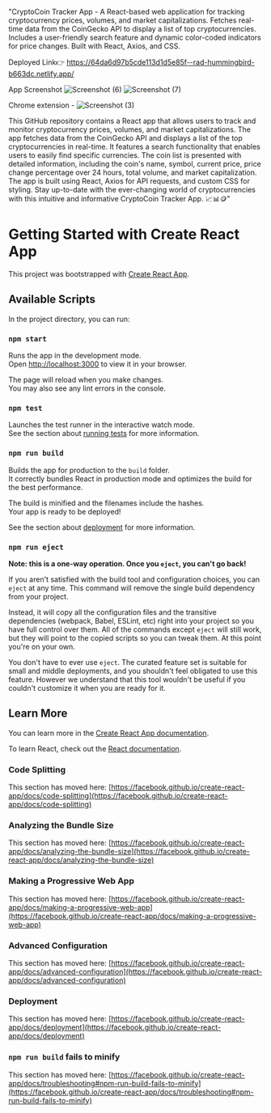 "CryptoCoin Tracker App - A React-based web application for tracking cryptocurrency prices, volumes, and market capitalizations. Fetches real-time data from the CoinGecko API to display a list of top cryptocurrencies. Includes a user-friendly search feature and dynamic color-coded indicators for price changes. Built with React, Axios, and CSS.

Deployed Link👉
https://64da6d97b5cde113d1d5e85f--rad-hummingbird-b663dc.netlify.app/

App Screenshot
![Screenshot (6)](https://github.com/Yuvaraja-M/CryptoCurrencyTraker-Api-based/assets/84231769/8fc699bb-e5df-4578-9cb0-8abea55b0d08)
![Screenshot (7)](https://github.com/Yuvaraja-M/CryptoCurrencyTraker-Api-based/assets/84231769/88211e90-f10e-4171-9d6b-3e37731cb346)

Chrome extension - 
![Screenshot (3)](https://github.com/Yuvaraja-M/CryptoCurrencyTraker-Api-based/assets/84231769/cae7a255-4160-4d25-bf26-d44cb66ddab9)



This GitHub repository contains a React app that allows users to track and monitor cryptocurrency prices, volumes, and market capitalizations. The app fetches data from the CoinGecko API and displays a list of the top cryptocurrencies in real-time. It features a search functionality that enables users to easily find specific currencies. The coin list is presented with detailed information, including the coin's name, symbol, current price, price change percentage over 24 hours, total volume, and market capitalization. The app is built using React, Axios for API requests, and custom CSS for styling. Stay up-to-date with the ever-changing world of cryptocurrencies with this intuitive and informative CryptoCoin Tracker App. 📈📊🪙"


# Getting Started with Create React App

This project was bootstrapped with [Create React App](https://github.com/facebook/create-react-app).

## Available Scripts

In the project directory, you can run:

### `npm start`

Runs the app in the development mode.\
Open [http://localhost:3000](http://localhost:3000) to view it in your browser.

The page will reload when you make changes.\
You may also see any lint errors in the console.

### `npm test`

Launches the test runner in the interactive watch mode.\
See the section about [running tests](https://facebook.github.io/create-react-app/docs/running-tests) for more information.

### `npm run build`

Builds the app for production to the `build` folder.\
It correctly bundles React in production mode and optimizes the build for the best performance.

The build is minified and the filenames include the hashes.\
Your app is ready to be deployed!

See the section about [deployment](https://facebook.github.io/create-react-app/docs/deployment) for more information.

### `npm run eject`

**Note: this is a one-way operation. Once you `eject`, you can't go back!**

If you aren't satisfied with the build tool and configuration choices, you can `eject` at any time. This command will remove the single build dependency from your project.

Instead, it will copy all the configuration files and the transitive dependencies (webpack, Babel, ESLint, etc) right into your project so you have full control over them. All of the commands except `eject` will still work, but they will point to the copied scripts so you can tweak them. At this point you're on your own.

You don't have to ever use `eject`. The curated feature set is suitable for small and middle deployments, and you shouldn't feel obligated to use this feature. However we understand that this tool wouldn't be useful if you couldn't customize it when you are ready for it.

## Learn More

You can learn more in the [Create React App documentation](https://facebook.github.io/create-react-app/docs/getting-started).

To learn React, check out the [React documentation](https://reactjs.org/).

### Code Splitting

This section has moved here: [https://facebook.github.io/create-react-app/docs/code-splitting](https://facebook.github.io/create-react-app/docs/code-splitting)

### Analyzing the Bundle Size

This section has moved here: [https://facebook.github.io/create-react-app/docs/analyzing-the-bundle-size](https://facebook.github.io/create-react-app/docs/analyzing-the-bundle-size)

### Making a Progressive Web App

This section has moved here: [https://facebook.github.io/create-react-app/docs/making-a-progressive-web-app](https://facebook.github.io/create-react-app/docs/making-a-progressive-web-app)

### Advanced Configuration

This section has moved here: [https://facebook.github.io/create-react-app/docs/advanced-configuration](https://facebook.github.io/create-react-app/docs/advanced-configuration)

### Deployment

This section has moved here: [https://facebook.github.io/create-react-app/docs/deployment](https://facebook.github.io/create-react-app/docs/deployment)

### `npm run build` fails to minify

This section has moved here: [https://facebook.github.io/create-react-app/docs/troubleshooting#npm-run-build-fails-to-minify](https://facebook.github.io/create-react-app/docs/troubleshooting#npm-run-build-fails-to-minify)
